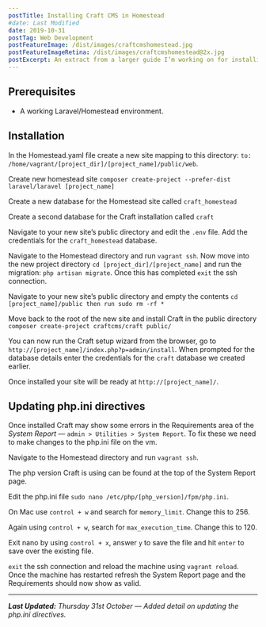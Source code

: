 ```yaml
---
postTitle: Installing Craft CMS in Homestead
#date: Last Modified
date: 2019-10-31
postTag: Web Development
postFeatureImage: /dist/images/craftcmshomestead.jpg
postFeatureImageRetina: /dist/images/craftcmshomestead@2x.jpg
postExcerpt: An extract from a larger guide I’m working on for installing Laravel/Homestead.
---
```


## Prerequisites

- A working Laravel/Homestead environment.

## Installation

In the Homestead.yaml file create a new site mapping to this directory:
`to: /home/vagrant/[project_dir]/[project_name]/public/web`.

Create new homestead site
`composer create-project --prefer-dist laravel/laravel [project_name]`

Create a new database for the Homestead site called `craft_homestead`

Create a second database for the Craft installation called `craft`

Navigate to your new site’s public directory and edit the `.env` file. Add the credentials for the `craft_homestead` database.

Navigate to the Homestead directory and run `vagrant ssh`. Now move into the new project directory `cd [project_dir]/[project_name]` and run the migration: `php artisan migrate`. Once this has completed `exit` the ssh connection.

Navigate to your new site’s public directory and empty the contents
`cd [project_name]/public then run sudo rm -rf *`

Move back to the root of the new site and install Craft in the public directory
`composer create-project craftcms/craft public/`

You can now run the Craft setup wizard from the browser, go to `http://[project_name]/index.php?p=admin/install`. When prompted for the database details enter the credentials for the `craft` database we created earlier.

Once installed your site will be ready at `http://[project_name]/`.

## Updating php.ini directives

Once installed Craft may show some errors in the Requirements area of the *System Report* — `admin > Utilities > System Report`. To fix these we need to make changes to the php.ini file on the vm.

Navigate to the Homestead directory and run `vagrant ssh`.

The php version Craft is using can be found at the top of the System Report page.

Edit the php.ini file `sudo nano /etc/php/[php_version]/fpm/php.ini`.

On Mac use `control + w` and search for `memory_limit`. Change this to 256.

Again using `control + w`, search for `max_execution_time`. Change this to 120.

Exit nano by using `control + x`, answer `y` to save the file and hit `enter` to save over the existing file.

`exit` the ssh connection and reload the machine using `vagrant reload`. Once the machine has restarted refresh the System Report page and the Requirements should now show as valid.

---

***Last Updated:** Thursday 31st October — Added detail on updating the php.ini directives.*